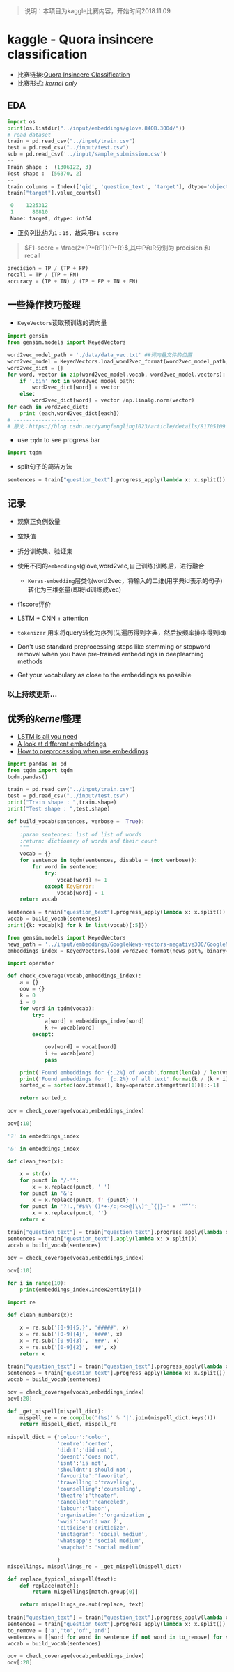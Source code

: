 > 说明：本项目为kaggle比赛内容，开始时间2018.11.09

# kaggle - Quora insincere classification
- 比赛链接:[Quora Insincere Classification](https://www.kaggle.com/c/quora-insincere-questions-classification)
- 比赛形式: *kernel only*


## EDA

```python
import os
print(os.listdir("../input/embeddings/glove.840B.300d/"))
# read dataset
train = pd.read_csv("../input/train.csv")
test = pd.read_csv("../input/test.csv")
sub = pd.read_csv('../input/sample_submission.csv')
--
Train shape :  (1306122, 3)
Test shape :  (56370, 2)
--
train columns = Index(['qid', 'question_text', 'target'], dtype='object')
train["target"].value_counts()
```
```python
 0    1225312
 1      80810
 Name: target, dtype: int64
```
- 正负列比约为`1：15`，故采用`F1 score`


> $F1-score = \frac{2*(P*RP)}{P+R}$,其中P和R分别为 precision 和 recall


```python
precision = TP / (TP + FP)
recall = TP / (TP + FN)
accuracy = (TP + TN) / (TP + FP + TN + FN)
```

## 一些操作技巧整理

- `KeyeVectors`读取预训练的词向量

```python
import gensim
from gensim.models import KeyedVectors

word2vec_model_path = './data/data_vec.txt' ##词向量文件的位置
word2vec_model = KeyedVectors.load_word2vec_format(word2vec_model_path, binary=False,unicode_errors='ignore')
word2vec_dict = {}
for word, vector in zip(word2vec_model.vocab, word2vec_model.vectors):
    if '.bin' not in word2vec_model_path:
        word2vec_dict[word] = vector
    else:
        word2vec_dict[word] = vector /np.linalg.norm(vector) 
for each in word2vec_dict:
    print (each,word2vec_dict[each])
# --------------------- 
# 原文：https://blog.csdn.net/yangfengling1023/article/details/81705109 
```
- use `tqdm` to see progress bar
```python
import tqdm
```
- split句子的简洁方法
```python
sentences = train["question_text"].progress_apply(lambda x: x.split()).values

```



## 记录
- 观察正负例数量
- 空缺值
- 拆分训练集、验证集
- 使用不同的`embeddings`(glove,word2vec,自己训练)训练后，进行融合
    - `Keras-embedding`层类似word2vec，将输入的二维(用字典id表示的句子)转化为三维张量(即将id训练成vec)
- f1score评价

- LSTM + CNN + attention

- `tokenizer` 用来将query转化为序列(先遍历得到字典，然后按频率排序得到id)

- Don't use standard preprocessing steps like stemming or stopword removal when you have pre-trained embeddings in deeplearning methods

- Get your vocabulary as close to the embeddings as possible


### 以上持续更新...

## 优秀的*kernel*整理
- [LSTM is all you need](https://www.kaggle.com/mihaskalic/lstm-is-all-you-need-well-maybe-embeddings-also)
- [A look at different embeddings](https://www.kaggle.com/sudalairajkumar/a-look-at-different-embeddings)
- [How to preprocessing when use embeddings](https://www.kaggle.com/christofhenkel/how-to-preprocessing-when-using-embeddings)
```python
import pandas as pd
from tqdm import tqdm
tqdm.pandas()

train = pd.read_csv("../input/train.csv")
test = pd.read_csv("../input/test.csv")
print("Train shape : ",train.shape)
print("Test shape : ",test.shape)

def build_vocab(sentences, verbose =  True):
    """
    :param sentences: list of list of words
    :return: dictionary of words and their count
    """
    vocab = {}
    for sentence in tqdm(sentences, disable = (not verbose)):
        for word in sentence:
            try:
                vocab[word] += 1
            except KeyError:
                vocab[word] = 1
    return vocab
    
sentences = train["question_text"].progress_apply(lambda x: x.split()).values
vocab = build_vocab(sentences)
print({k: vocab[k] for k in list(vocab)[:5]})

from gensim.models import KeyedVectors
news_path = '../input/embeddings/GoogleNews-vectors-negative300/GoogleNews-vectors-negative300.bin'
embeddings_index = KeyedVectors.load_word2vec_format(news_path, binary=True)

import operator 

def check_coverage(vocab,embeddings_index):
    a = {}
    oov = {}
    k = 0
    i = 0
    for word in tqdm(vocab):
        try:
            a[word] = embeddings_index[word]
            k += vocab[word]
        except:

            oov[word] = vocab[word]
            i += vocab[word]
            pass

    print('Found embeddings for {:.2%} of vocab'.format(len(a) / len(vocab)))
    print('Found embeddings for  {:.2%} of all text'.format(k / (k + i)))
    sorted_x = sorted(oov.items(), key=operator.itemgetter(1))[::-1]

    return sorted_x
    
oov = check_coverage(vocab,embeddings_index)

oov[:10]

'?' in embeddings_index

'&' in embeddings_index

def clean_text(x):

    x = str(x)
    for punct in "/-'":
        x = x.replace(punct, ' ')
    for punct in '&':
        x = x.replace(punct, f' {punct} ')
    for punct in '?!.,"#$%\'()*+-/:;<=>@[\\]^_`{|}~' + '“”’':
        x = x.replace(punct, '')
    return x
    
train["question_text"] = train["question_text"].progress_apply(lambda x: clean_text(x))
sentences = train["question_text"].apply(lambda x: x.split())
vocab = build_vocab(sentences)

oov = check_coverage(vocab,embeddings_index)

oov[:10]

for i in range(10):
    print(embeddings_index.index2entity[i])
    
import re

def clean_numbers(x):

    x = re.sub('[0-9]{5,}', '#####', x)
    x = re.sub('[0-9]{4}', '####', x)
    x = re.sub('[0-9]{3}', '###', x)
    x = re.sub('[0-9]{2}', '##', x)
    return x
    
train["question_text"] = train["question_text"].progress_apply(lambda x: clean_numbers(x))
sentences = train["question_text"].progress_apply(lambda x: x.split())
vocab = build_vocab(sentences)

oov = check_coverage(vocab,embeddings_index)
oov[:20]

def _get_mispell(mispell_dict):
    mispell_re = re.compile('(%s)' % '|'.join(mispell_dict.keys()))
    return mispell_dict, mispell_re
    
mispell_dict = {'colour':'color',
                'centre':'center',
                'didnt':'did not',
                'doesnt':'does not',
                'isnt':'is not',
                'shouldnt':'should not',
                'favourite':'favorite',
                'travelling':'traveling',
                'counselling':'counseling',
                'theatre':'theater',
                'cancelled':'canceled',
                'labour':'labor',
                'organisation':'organization',
                'wwii':'world war 2',
                'citicise':'criticize',
                'instagram': 'social medium',
                'whatsapp': 'social medium',
                'snapchat': 'social medium'

                }
mispellings, mispellings_re = _get_mispell(mispell_dict)

def replace_typical_misspell(text):
    def replace(match):
        return mispellings[match.group(0)]

    return mispellings_re.sub(replace, text)
    
train["question_text"] = train["question_text"].progress_apply(lambda x: replace_typical_misspell(x))
sentences = train["question_text"].progress_apply(lambda x: x.split())
to_remove = ['a','to','of','and']
sentences = [[word for word in sentence if not word in to_remove] for sentence in tqdm(sentences)]
vocab = build_vocab(sentences)

oov = check_coverage(vocab,embeddings_index)
oov[:20]

```


